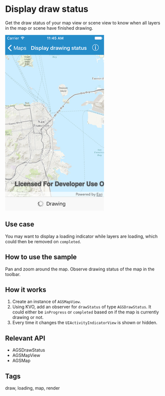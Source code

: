 # Display draw status

Get the draw status of your map view or scene view to know when all layers in the map or scene have finished drawing.

![Image of display drawing status](display-drawing-status.png)

## Use case

You may want to display a loading indicator while layers are loading, which could then be removed on `completed`.

## How to use the sample

Pan and zoom around the map. Observe drawing status of the map in the toolbar.

## How it works

1. Create an instance of `AGSMapView`.
2. Using KVO, add an observer for `drawStatus` of type `AGSDrawStatus`. It could either be `inProgress` or `completed` based on if the map is currently drawing or not. 
3. Every time it changes the `UIActivityIndicatorView` is shown or hidden.

## Relevant API

* AGSDrawStatus
* AGSMapView
* AGSMap

## Tags

draw, loading, map, render

